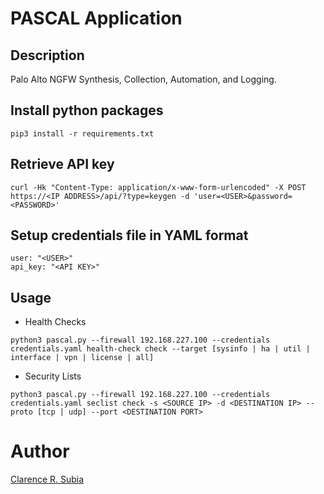 # PASCAL Application

## Description
Palo Alto NGFW Synthesis, Collection, Automation, and Logging.

## Install python packages
```
pip3 install -r requirements.txt
```

## Retrieve API key
```
curl -Hk "Content-Type: application/x-www-form-urlencoded" -X POST https://<IP ADDRESS>/api/?type=keygen -d 'user=<USER>&password=<PASSWORD>'
```

## Setup credentials file in YAML format
```
user: "<USER>"
api_key: "<API KEY>"
```

## Usage
- Health Checks
```
python3 pascal.py --firewall 192.168.227.100 --credentials credentials.yaml health-check check --target [sysinfo | ha | util | interface | vpn | license | all]
```

- Security Lists
```
python3 pascal.py --firewall 192.168.227.100 --credentials credentials.yaml seclist check -s <SOURCE IP> -d <DESTINATION IP> --proto [tcp | udp] --port <DESTINATION PORT>
```

# Author
[Clarence R. Subia](https://github.com/clarencesubia/)

